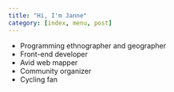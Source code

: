 ```yaml
---
title: "Hi, I'm Janne"
category: [index, menu, post]
---
```


- Programming ethnographer and geographer
- Front-end developer
- Avid web mapper
- Community organizer
- Cycling fan
